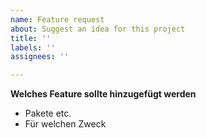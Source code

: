 ```yaml
---
name: Feature request
about: Suggest an idea for this project
title: ''
labels: ''
assignees: ''

---
```


**Welches Feature sollte hinzugefügt werden**
* Pakete etc.
* Für welchen Zweck


